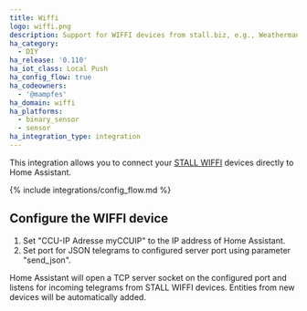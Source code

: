 ```yaml
---
title: Wiffi
logo: wiffi.png
description: Support for WIFFI devices from stall.biz, e.g., Weatherman, Rainyman, ...
ha_category:
  - DIY
ha_release: '0.110'
ha_iot_class: Local Push
ha_config_flow: true
ha_codeowners:
  - '@mampfes'
ha_domain: wiffi
ha_platforms:
  - binary_sensor
  - sensor
ha_integration_type: integration
---
```


This integration allows you to connect your [STALL WIFFI](https://stall.biz) devices directly to Home Assistant.

{% include integrations/config_flow.md %}

## Configure the WIFFI device

1. Set "CCU-IP Adresse myCCUIP" to the IP address of Home Assistant.
2. Set port for JSON telegrams to configured server port using parameter "send_json".

Home Assistant will open a TCP server socket on the configured port and listens for incoming telegrams from STALL WIFFI devices. Entities from new devices will be automatically added.
